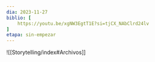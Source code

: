 ```yaml
---
dia: 2023-11-27
biblio: [
	https://youtu.be/xgNW3EgtT1E?si=tjCX_NAbClrd24lv
]
etapa: sin-empezar
---
```





![[Storytelling/index#Archivos]]